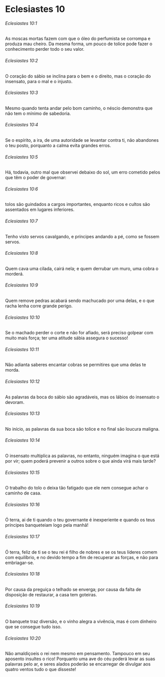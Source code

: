 # Eclesiastes 10

###### Eclesiastes 10:1

As moscas mortas fazem com que o óleo do perfumista se corrompa e produza mau cheiro. Da mesma forma, um pouco de tolice pode fazer o conhecimento perder todo o seu valor.

###### Eclesiastes 10:2

O coração do sábio se inclina para o bem e o direito, mas o coração do insensato, para o mal e o injusto.

###### Eclesiastes 10:3

Mesmo quando tenta andar pelo bom caminho, o néscio demonstra que não tem o mínimo de sabedoria.

###### Eclesiastes 10:4

Se o espírito, a ira, de uma autoridade se levantar contra ti, não abandones o teu posto, porquanto a calma evita grandes erros.

###### Eclesiastes 10:5

Há, todavia, outro mal que observei debaixo do sol, um erro cometido pelos que têm o poder de governar:

###### Eclesiastes 10:6

tolos são guindados a cargos importantes, enquanto ricos e cultos são assentados em lugares inferiores.

###### Eclesiastes 10:7

Tenho visto servos cavalgando, e príncipes andando a pé, como se fossem servos.

###### Eclesiastes 10:8

Quem cava uma cilada, cairá nela; e quem derrubar um muro, uma cobra o morderá.

###### Eclesiastes 10:9

Quem remove pedras acabará sendo machucado por uma delas, e o que racha lenha corre grande perigo.

###### Eclesiastes 10:10

Se o machado perder o corte e não for afiado, será preciso golpear com muito mais força; ter uma atitude sábia assegura o sucesso!

###### Eclesiastes 10:11

Não adianta saberes encantar cobras se permitires que uma delas te morda.

###### Eclesiastes 10:12

As palavras da boca do sábio são agradáveis, mas os lábios do insensato o devoram.

###### Eclesiastes 10:13

No início, as palavras da sua boca são tolice e no final são loucura maligna.

###### Eclesiastes 10:14

O insensato multiplica as palavras, no entanto, ninguém imagina o que está por vir; quem poderá prevenir a outros sobre o que ainda virá mais tarde?

###### Eclesiastes 10:15

O trabalho do tolo o deixa tão fatigado que ele nem consegue achar o caminho de casa.

###### Eclesiastes 10:16

Ó terra, ai de ti quando o teu governante é inexperiente e quando os teus príncipes banqueteiam logo pela manhã!

###### Eclesiastes 10:17

Ó terra, feliz de ti se o teu rei é filho de nobres e se os teus líderes comem com equilíbrio, e no devido tempo a fim de recuperar as forças, e não para embriagar-se.

###### Eclesiastes 10:18

Por causa da preguiça o telhado se enverga; por causa da falta de disposição de restaurar, a casa tem goteiras.

###### Eclesiastes 10:19

O banquete traz diversão, e o vinho alegra a vivência, mas é com dinheiro que se consegue tudo isso.

###### Eclesiastes 10:20

Não amaldiçoeis o rei nem mesmo em pensamento. Tampouco em seu aposento insultes o rico! Porquanto uma ave do céu poderá levar as suas palavras pelo ar, e seres alados poderão se encarregar de divulgar aos quatro ventos tudo o que disseste!

